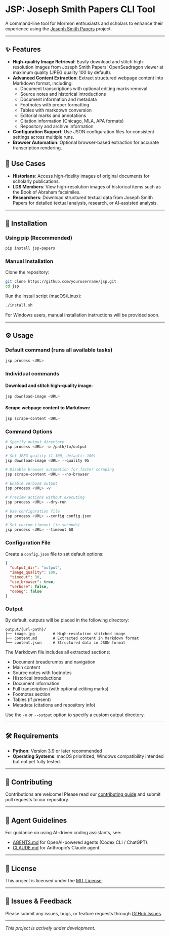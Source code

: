 # JSP: Joseph Smith Papers CLI Tool

A command-line tool for Mormon enthusiasts and scholars to enhance their experience using the [Joseph Smith Papers](https://www.josephsmithpapers.org/) project.

---

## ✨ Features

* **High-quality Image Retrieval**: Easily download and stitch high-resolution images from Joseph Smith Papers' OpenSeadragon viewer at maximum quality (JPEG quality 100 by default).
* **Advanced Content Extraction**: Extract structured webpage content into Markdown format, including:
  - Document transcriptions with optional editing marks removal
  - Source notes and historical introductions
  - Document information and metadata
  - Footnotes with proper formatting
  - Tables with markdown conversion
  - Editorial marks and annotations
  - Citation information (Chicago, MLA, APA formats)
  - Repository and archive information
* **Configuration Support**: Use JSON configuration files for consistent settings across multiple runs.
* **Browser Automation**: Optional browser-based extraction for accurate transcription rendering.

## 📌 Use Cases

* **Historians**: Access high-fidelity images of original documents for scholarly publications.
* **LDS Members**: View high-resolution images of historical items such as the Book of Abraham facsimiles.
* **Researchers**: Download structured textual data from Joseph Smith Papers for detailed textual analysis, research, or AI-assisted analysis.

---

## 🚀 Installation

### Using pip (Recommended)

```bash
pip install jsp-papers
```

### Manual Installation

Clone the repository:

```bash
git clone https://github.com/yourusername/jsp.git
cd jsp
```

Run the install script (macOS/Linux):

```bash
./install.sh
```

For Windows users, manual installation instructions will be provided soon.

---

## ⚙️ Usage

### Default command (runs all available tasks)

```bash
jsp process <URL>
```

### Individual commands

#### Download and stitch high-quality image:

```bash
jsp download-image <URL>
```

#### Scrape webpage content to Markdown:

```bash
jsp scrape-content <URL>
```

### Command Options

```bash
# Specify output directory
jsp process <URL> -o /path/to/output

# Set JPEG quality (1-100, default: 100)
jsp download-image <URL> --quality 95

# Disable browser automation for faster scraping
jsp scrape-content <URL> --no-browser

# Enable verbose output
jsp process <URL> -v

# Preview actions without executing
jsp process <URL> --dry-run

# Use configuration file
jsp process <URL> --config config.json

# Set custom timeout (in seconds)
jsp process <URL> --timeout 60
```

### Configuration File

Create a `config.json` file to set default options:

```json
{
  "output_dir": "output",
  "image_quality": 100,
  "timeout": 30,
  "use_browser": true,
  "verbose": false,
  "debug": false
}
```

### Output

By default, outputs will be placed in the following directory:

```
output/{url-path}/
├── image.jpg        # High-resolution stitched image
├── content.md       # Extracted content in Markdown format
└── content.json     # Structured data in JSON format
```

The Markdown file includes all extracted sections:
- Document breadcrumbs and navigation
- Main content
- Source notes with footnotes
- Historical introductions
- Document information
- Full transcription (with optional editing marks)
- Footnotes section
- Tables (if present)
- Metadata (citations and repository info)

Use the `-o` or `--output` option to specify a custom output directory.

---

## 🛠 Requirements

* **Python**: Version 3.9 or later recommended
* **Operating Systems**: macOS prioritized; Windows compatibility intended but not yet fully tested.

---

## 🤝 Contributing

Contributions are welcome! Please read our [contributing guide](CONTRIBUTING.md) and submit pull requests to our repository.

---

## 🤖 Agent Guidelines

For guidance on using AI-driven coding assistants, see:

- [AGENTS.md](AGENTS.md) for OpenAI-powered agents (Codex CLI / ChatGPT).
- [CLAUDE.md](CLAUDE.md) for Anthropic’s Claude agent.

---

## 📜 License

This project is licensed under the [MIT License](LICENSE).

---

## 🐞 Issues & Feedback

Please submit any issues, bugs, or feature requests through [GitHub Issues](https://github.com/yourusername/jsp/issues).

---

*This project is actively under development.*
